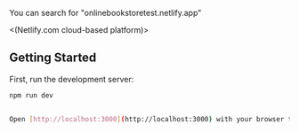 You can search for "onlinebookstoretest.netlify.app"  

<(Netlify.com cloud-based platform)>


## Getting Started

First, run the development server:

```bash
npm run dev


Open [http://localhost:3000](http://localhost:3000) with your browser to see the result.
